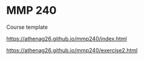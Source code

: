 # MMP 240
Course template

https://athenag26.github.io/mmp240/index.html

https://athenag26.github.io/mmp240/exercise2.html